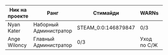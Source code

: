 | Ник на проекте | Ранг | Стимайди | WARNs | Причина ухода |
|---|---|---|---|---|
| Nyan Kater | Наборный Администратор | STEAM_0:0:146879847 | 0/3 | Уход по С/Ж |  |
| Ange Wiloncy | Главный Администратор | 0/3 | Уход по C/Ж |  |
